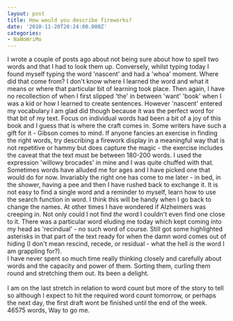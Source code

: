 ```yaml
---
layout: post
title: How would you describe fireworks?
date: '2010-11-20T20:24:00.000Z'
categories:
- NaNoWriMo
---
```


I wrote a couple of posts ago about not being sure about how to spell two words and that I had to look them up. Conversely, whilst typing today I found myself typing the word 'nascent' and had a 'whoa' moment. Where did that come from? I don't know where I learned the word and what it means or where that particular bit of learning took place. Then again, I have no recollection of when I first slipped 'the' in between 'want' 'book' when I was a kid or how I learned to create sentences.  However 'nascent' entered my vocabulary I am glad did though because it was the perfect word for that bit of my text. Focus on individual words had been a bit of a joy of this book and I guess that is where the craft comes in. Some writers have such a gift for it - Gibson comes to mind. If anyone fancies an exercise in finding the right words, try describing a firework display in a meaningful way that is not repetitive or hammy but does capture the magic - the exercise includes the caveat that the text must be between 180-200 words. I used the expression 'willowy brocades' in mine and I was quite chuffed with that.<br />Sometimes words have alluded me for ages and I have picked one that would do for now. Invariably the right one has come to me later - in bed, in the shower, having a pee and then I have rushed back to exchange it. It is not easy to find a single word and a reminder to myself, learn how to use the search function in word. I think this will be handy when I go back to change the names. At other times I have wondered if Alzheimers was creeping in. Not only could I not find <i>the </i>word I couldn't even find one close to it. There was a particular word eluding me today which kept coming into my head as 'recindual' - no such word of course. Still got some highlighted asterisks in that part of the text ready for when the damn word comes out of hiding (I don't mean rescind, recede, or residual - what the hell <i>is</i> the word I am grappling for?).<br />I have never spent so much time really thinking closely and carefully about words and the capacity and power of them. Sorting them, curling them round and stretching them out. Its been a delight.<br /><br />I am on the last stretch in relation to word count but more of the story to tell so although I expect to hit the required word count tomorrow, or perhaps the next day, the first draft wont be finished until the end of the week. <br />46575 words, Way to go me.
